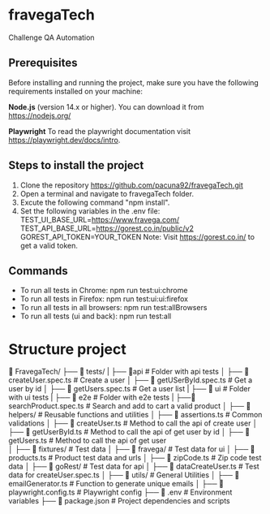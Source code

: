 # fravegaTech
Challenge QA Automation

## Prerequisites
Before installing and running the project, make sure you have the following requirements installed on your machine:

**Node.js** 
(version 14.x or higher). You can download it from https://nodejs.org/

**Playwright** 
To read the playwright documentation visit https://playwright.dev/docs/intro.

## Steps to install the project

1. Clone the repository https://github.com/pacuna92/fravegaTech.git
2. Open a terminal and navigate to fravegaTech folder.
3. Excute the following command "npm install".
4. Set the following variables in the .env file:
    TEST_UI_BASE_URL=https://www.fravega.com/
    TEST_API_BASE_URL=https://gorest.co.in/public/v2
    GOREST_API_TOKEN=YOUR_TOKEN
Note: Visit https://gorest.co.in/ to get a valid token. 

## Commands
- To run all tests in Chrome: npm run test:ui:chrome
- To run all tests in Firefox: npm run test:ui:ui:firefox
- To run all tests in all browsers: npm run test:allBrowsers
- To run all tests (ui and back): npm run test:all

# Structure project
📁 FravegaTech/
├── 📁 tests/ 
|   ├── 📁api                                 # Folder with api tests
│       ├── 📄 createUser.spec.ts             # Create a user
│       ├── 📄 getUSerById.spec.ts            # Get a user by id
│       ├── 📄 getUsers.spec.ts               # Get a user list
|   ├── 📁 ui                                 # Folder with ui tests
|       ├── 📁 e2e                            # Folder with e2e tests
|           ├──📄searchProduct.spec.ts        # Search and add to cart a valid product 
│   ├── 📁 helpers/                           # Reusable functions and utilities
│       ├── 📄 assertions.ts                  # Common validations
│       ├── 📄 createUser.ts                  # Method to call the api of create user
│       ├── 📄 getUserById.ts                 # Method to call the api of get user by id
│       ├── 📄 getUsers.ts                    # Method to call the api of get user  
│   ├── 📁 fixtures/                          # Test data
│       ├── 📁 fravega/                       # Test data for ui
│           ├── 📄 products.ts                # Product test data and urls 
│           ├── 📄 zipCode.ts                 # Zip code test data
│       ├── 📁 goRest/                        # Test data for api 
│           ├── 📄 dataCreateUser.ts          # Test data for createUser.spec.ts 
│   ├── 📁 utils/                 # General Utilities
│       ├── 📄 emailGenerator.ts  # Function to generate unique emails
│
├── 📄 playwright.config.ts   # Playwright config
├── 📄 .env                   # Environment  variables
├── 📄 package.json           # Project dependencies and scripts
